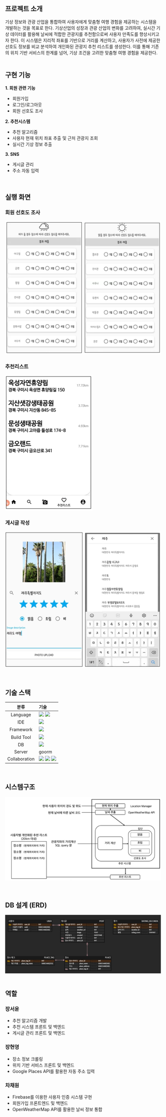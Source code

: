 ## **프로젝트 소개**
  기상 정보와 관광 산업을 통합하여 사용자에게 맞춤형 여행 경험을 제공하는 시스템을 개발하는 것을 목표로 한다. 기상산업의 성장과 관광 산업의 변화를 고려하여, 실시간 기상 데이터를 활용해 날씨에 적합한 관광지를 추천함으로써 사용자 만족도를 향상시키고자 한다. 이 시스템은 지리적 좌표를 기반으로 거리를 계산하고, 사용자가 사전에 제공한 선호도 정보를 비교 분석하여 개인화된 관광지 추천 리스트를 생성한다. 이를 통해 기존의 위치 기반 서비스의 한계를 넘어, 기상 조건을 고려한 맞춤형 여행 경험을 제공한다.
<br><br>

## 구현 기능

**1. 회원 관련 기능**
  - 회원가입
  - 로그인/로그아웃
  - 회원 선호도 조사

**2. 추천시스템**
   - 추천 알고리즘
   - 사용자 현재 위치 좌표 추출 및 근처 관광지 조회
   - 실시간 기상 정보 추출

**3. SNS**
   - 게시글 관리
   - 주소 자동 입력
<br>


## 실행 화면
### 회원 선호도 조사 
![선호도조사](https://github.com/seoy316/weatherable/blob/main/img/선호도조사폼.png) <br>

### 추천리스트
![추천리스트](https://github.com/seoy316/weatherable/blob/main/img/추천리스트.png) <br>

### 게시글 작성 
![게시글작성](https://github.com/seoy316/weatherable/blob/main/img/게시글작성.png) <br>


<br>

## 기술 스택
|분류|기술|
| :-: |:- |
|Language| <img src="https://img.shields.io/badge/Kotlin-7F52FF?style=for-the-badge&logo=Kotlin&logoColor=white"> <img src="https://img.shields.io/badge/python-3776AB?style=for-the-badge&logo=python&logoColor=white"> |
|IDE| <img src="https://img.shields.io/badge/androidstudio-3DDC84?style=for-the-badge&logo=androidstudio&logoColor=white"> |
|Framework|<img src="https://img.shields.io/badge/flask-000000?style=for-the-badge&logo=flask&logoColor=white"> 
|Build Tool| <img src="https://img.shields.io/badge/apachemaven-C71A36?style=for-the-badge&logo=apachemaven&logoColor=white"> |
|DB| <img src="https://img.shields.io/badge/mysql-4479A1?style=for-the-badge&logo=mysql&logoColor=white"> |
|Server| goorm |
|Collaboration| <img src="https://img.shields.io/badge/trello-0052CC?style=for-the-badge&logo=confluence&logoColor=white"> <img src="https://img.shields.io/badge/github-181717?style=for-the-badge&logo=github&logoColor=white"> <img src="https://img.shields.io/badge/-googledocs-4285F4?style=for-the-badge&logo=googledocs&logoColor=white"> |

<br>

## **시스템구조**
![시스템구조](https://github.com/seoy316/weatherable/blob/main/img/시스템구조.png)


<br>

## **DB 설계 (ERD)**

![WEATHERABLE](https://github.com/seoy316/weatherable/blob/main/img/weatherable_erd.png)
<br><br>

## 역할
### 장서윤
- 추천 알고리즘 개발
- 추천 시스템 프론트 및 백엔드
- 게시글 관리 프론트 및 백엔드

### 장현영
- 장소 정보 크롤링
- 위치 기반 서비스 프론트 및 백엔드
- Google Places API를 활용한 자동 주소 입력

### 차채원
- Firebase를 이용한 사용자 인증 시스템 구현
- 회원가입 프론트엔드 및 백엔드
- OpenWeatherMap API를 활용한 날씨 정보 통합
